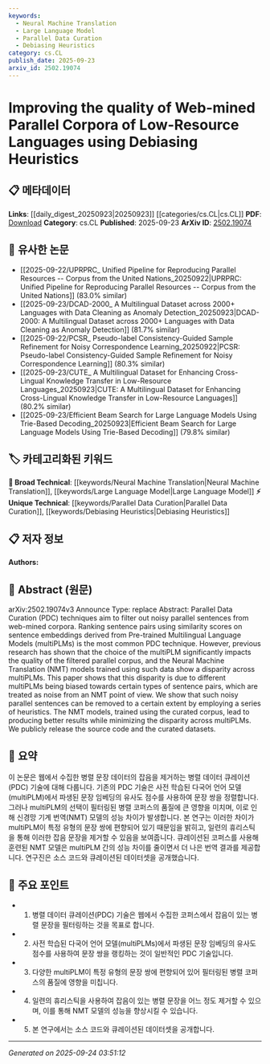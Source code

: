 ```yaml
---
keywords:
  - Neural Machine Translation
  - Large Language Model
  - Parallel Data Curation
  - Debiasing Heuristics
category: cs.CL
publish_date: 2025-09-23
arxiv_id: 2502.19074
---
```


<!-- KEYWORD_LINKING_METADATA:
{
  "processed_timestamp": "2025-09-24T03:51:12.486107",
  "vocabulary_version": "1.0",
  "selected_keywords": [
    "Neural Machine Translation",
    "Large Language Model",
    "Parallel Data Curation",
    "Debiasing Heuristics"
  ],
  "rejected_keywords": [],
  "similarity_scores": {
    "Neural Machine Translation": 0.8,
    "Large Language Model": 0.85,
    "Parallel Data Curation": 0.78,
    "Debiasing Heuristics": 0.79
  },
  "extraction_method": "AI_prompt_based",
  "budget_applied": true,
  "candidates_json": {
    "candidates": [
      {
        "surface": "Neural Machine Translation",
        "canonical": "Neural Machine Translation",
        "aliases": [
          "NMT"
        ],
        "category": "broad_technical",
        "rationale": "Central to the paper's focus on improving translation quality, linking to broader NLP topics.",
        "novelty_score": 0.45,
        "connectivity_score": 0.85,
        "specificity_score": 0.7,
        "link_intent_score": 0.8
      },
      {
        "surface": "Pre-trained Multilingual Language Models",
        "canonical": "Large Language Model",
        "aliases": [
          "multiPLM"
        ],
        "category": "broad_technical",
        "rationale": "Key to understanding the biases in sentence pair selection, linking to language model discussions.",
        "novelty_score": 0.5,
        "connectivity_score": 0.88,
        "specificity_score": 0.75,
        "link_intent_score": 0.85
      },
      {
        "surface": "Parallel Data Curation",
        "canonical": "Parallel Data Curation",
        "aliases": [
          "PDC"
        ],
        "category": "unique_technical",
        "rationale": "Specific technique discussed for filtering noisy data, relevant for corpus quality improvement.",
        "novelty_score": 0.7,
        "connectivity_score": 0.65,
        "specificity_score": 0.8,
        "link_intent_score": 0.78
      },
      {
        "surface": "Debiasing Heuristics",
        "canonical": "Debiasing Heuristics",
        "aliases": [],
        "category": "unique_technical",
        "rationale": "Introduces a novel approach to improve corpus quality, offering new insights into bias reduction.",
        "novelty_score": 0.75,
        "connectivity_score": 0.6,
        "specificity_score": 0.85,
        "link_intent_score": 0.79
      }
    ],
    "ban_list_suggestions": [
      "sentence embeddings",
      "similarity scores",
      "source code"
    ]
  },
  "decisions": [
    {
      "candidate_surface": "Neural Machine Translation",
      "resolved_canonical": "Neural Machine Translation",
      "decision": "linked",
      "scores": {
        "novelty": 0.45,
        "connectivity": 0.85,
        "specificity": 0.7,
        "link_intent": 0.8
      }
    },
    {
      "candidate_surface": "Pre-trained Multilingual Language Models",
      "resolved_canonical": "Large Language Model",
      "decision": "linked",
      "scores": {
        "novelty": 0.5,
        "connectivity": 0.88,
        "specificity": 0.75,
        "link_intent": 0.85
      }
    },
    {
      "candidate_surface": "Parallel Data Curation",
      "resolved_canonical": "Parallel Data Curation",
      "decision": "linked",
      "scores": {
        "novelty": 0.7,
        "connectivity": 0.65,
        "specificity": 0.8,
        "link_intent": 0.78
      }
    },
    {
      "candidate_surface": "Debiasing Heuristics",
      "resolved_canonical": "Debiasing Heuristics",
      "decision": "linked",
      "scores": {
        "novelty": 0.75,
        "connectivity": 0.6,
        "specificity": 0.85,
        "link_intent": 0.79
      }
    }
  ]
}
-->

# Improving the quality of Web-mined Parallel Corpora of Low-Resource Languages using Debiasing Heuristics

## 📋 메타데이터

**Links**: [[daily_digest_20250923|20250923]] [[categories/cs.CL|cs.CL]]
**PDF**: [Download](https://arxiv.org/pdf/2502.19074.pdf)
**Category**: cs.CL
**Published**: 2025-09-23
**ArXiv ID**: [2502.19074](https://arxiv.org/abs/2502.19074)

## 🔗 유사한 논문
- [[2025-09-22/UPRPRC_ Unified Pipeline for Reproducing Parallel Resources -- Corpus from the United Nations_20250922|UPRPRC: Unified Pipeline for Reproducing Parallel Resources -- Corpus from the United Nations]] (83.0% similar)
- [[2025-09-23/DCAD-2000_ A Multilingual Dataset across 2000+ Languages with Data Cleaning as Anomaly Detection_20250923|DCAD-2000: A Multilingual Dataset across 2000+ Languages with Data Cleaning as Anomaly Detection]] (81.7% similar)
- [[2025-09-22/PCSR_ Pseudo-label Consistency-Guided Sample Refinement for Noisy Correspondence Learning_20250922|PCSR: Pseudo-label Consistency-Guided Sample Refinement for Noisy Correspondence Learning]] (80.3% similar)
- [[2025-09-23/CUTE_ A Multilingual Dataset for Enhancing Cross-Lingual Knowledge Transfer in Low-Resource Languages_20250923|CUTE: A Multilingual Dataset for Enhancing Cross-Lingual Knowledge Transfer in Low-Resource Languages]] (80.2% similar)
- [[2025-09-23/Efficient Beam Search for Large Language Models Using Trie-Based Decoding_20250923|Efficient Beam Search for Large Language Models Using Trie-Based Decoding]] (79.8% similar)

## 🏷️ 카테고리화된 키워드
**🧠 Broad Technical**: [[keywords/Neural Machine Translation|Neural Machine Translation]], [[keywords/Large Language Model|Large Language Model]]
**⚡ Unique Technical**: [[keywords/Parallel Data Curation|Parallel Data Curation]], [[keywords/Debiasing Heuristics|Debiasing Heuristics]]

## 📋 저자 정보

**Authors:** 

## 📄 Abstract (원문)

arXiv:2502.19074v3 Announce Type: replace 
Abstract: Parallel Data Curation (PDC) techniques aim to filter out noisy parallel sentences from web-mined corpora. Ranking sentence pairs using similarity scores on sentence embeddings derived from Pre-trained Multilingual Language Models (multiPLMs) is the most common PDC technique. However, previous research has shown that the choice of the multiPLM significantly impacts the quality of the filtered parallel corpus, and the Neural Machine Translation (NMT) models trained using such data show a disparity across multiPLMs. This paper shows that this disparity is due to different multiPLMs being biased towards certain types of sentence pairs, which are treated as noise from an NMT point of view. We show that such noisy parallel sentences can be removed to a certain extent by employing a series of heuristics. The NMT models, trained using the curated corpus, lead to producing better results while minimizing the disparity across multiPLMs. We publicly release the source code and the curated datasets.

## 📝 요약

이 논문은 웹에서 수집한 병렬 문장 데이터의 잡음을 제거하는 병렬 데이터 큐레이션(PDC) 기술에 대해 다룹니다. 기존의 PDC 기술은 사전 학습된 다국어 언어 모델(multiPLM)에서 파생된 문장 임베딩의 유사도 점수를 사용하여 문장 쌍을 정렬합니다. 그러나 multiPLM의 선택이 필터링된 병렬 코퍼스의 품질에 큰 영향을 미치며, 이로 인해 신경망 기계 번역(NMT) 모델의 성능 차이가 발생합니다. 본 연구는 이러한 차이가 multiPLM이 특정 유형의 문장 쌍에 편향되어 있기 때문임을 밝히고, 일련의 휴리스틱을 통해 이러한 잡음 문장을 제거할 수 있음을 보여줍니다. 큐레이션된 코퍼스를 사용해 훈련된 NMT 모델은 multiPLM 간의 성능 차이를 줄이면서 더 나은 번역 결과를 제공합니다. 연구진은 소스 코드와 큐레이션된 데이터셋을 공개했습니다.

## 🎯 주요 포인트

- 1. 병렬 데이터 큐레이션(PDC) 기술은 웹에서 수집한 코퍼스에서 잡음이 있는 병렬 문장을 필터링하는 것을 목표로 합니다.
- 2. 사전 학습된 다국어 언어 모델(multiPLMs)에서 파생된 문장 임베딩의 유사도 점수를 사용하여 문장 쌍을 랭킹하는 것이 일반적인 PDC 기술입니다.
- 3. 다양한 multiPLM이 특정 유형의 문장 쌍에 편향되어 있어 필터링된 병렬 코퍼스의 품질에 영향을 미칩니다.
- 4. 일련의 휴리스틱을 사용하여 잡음이 있는 병렬 문장을 어느 정도 제거할 수 있으며, 이를 통해 NMT 모델의 성능을 향상시킬 수 있습니다.
- 5. 본 연구에서는 소스 코드와 큐레이션된 데이터셋을 공개합니다.


---

*Generated on 2025-09-24 03:51:12*